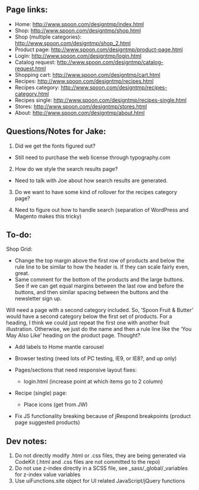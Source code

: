 Page links:
-----------

 - Home: http://www.spoon.com/designtmp/index.html
 - Shop: http://www.spoon.com/designtmp/shop.html
 - Shop (multiple categories): http://www.spoon.com/designtmp/shop_2.html
 - Product page: http://www.spoon.com/designtmp/product-page.html
 - Login: http://www.spoon.com/designtmp/login.html
 - Catalog request: http://www.spoon.com/designtmp/catalog-request.html
 - Shopping cart: http://www.spoon.com/designtmp/cart.html
 - Recipes: http://www.spoon.com/designtmp/recipes.html
 - Recipes category: http://www.spoon.com/designtmp/recipes-category.html
 - Recipes single: http://www.spoon.com/designtmp/recipes-single.html
 - Stores: http://www.spoon.com/designtmp/stores.html
 - About: http://www.spoon.com/designtmp/about.html


Questions/Notes for Jake:
-------------------------

1. Did we get the fonts figured out?
 - Still need to purchase the web license through typography.com

2. How do we style the search results page?
 - Need to talk with Joe about how search results are generated.

3. Do we want to have some kind of rollover for the recipes category page?

4. Need to figure out how to handle search (separation of WordPress and Magento makes this tricky)


To-do:
------

Shop Grid:
- Change the top margin above the first row of products and below the rule line to be similar to how the header is. If they can scale fairly even, great.
- Same comment for the bottom of the products and the large buttons. See if we can get equal margins between the last row and before the buttons, and then similar spacing between the buttons and the newsletter sign up.

Will need a page with a second category included. So, ‘Spoon Fruit & Butter’ would have a second category below the first set of products. For a heading, I think we could just repeat the first one with another fruit illustration. Otherwise, we just do the name and then a rule line like the ‘You May Also Like’ heading on the product page. Thought?

- Add labels to Home mantle carousel

- Browser testing (need lots of PC testing, IE9, or IE8?, and up only)

- Pages/sections that need responsive layout fixes:
	- login.html (increase point at which items go to 2 column)

- Recipe (single) page:
	- Place icons (get from JW)

- Fix JS functionality breaking because of jRespond breakpoints (product page suggested products)


Dev notes:
----------

1. Do not directly modify .html or .css files, they are being generated via CodeKit (.html and .css files are not committed to the repo)
2. Do not use z-index directly in a SCSS file, see _sass/_global/_variables for z-index value variables
3. Use uiFunctions.site object for UI related JavaScript/jQuery functions


